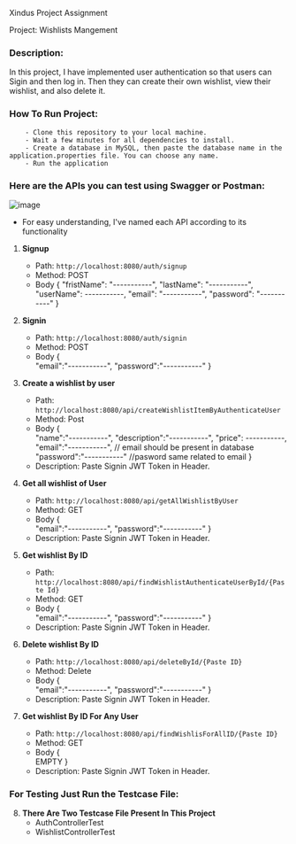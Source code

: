 Xindus Project Assignment

Project: Wishlists Mangement

### Description:
   In this project, I have implemented user authentication so that users can Sigin and then log in. Then they can create their own wishlist, view their wishlist, and also delete it.


### How To Run Project:
        - Clone this repository to your local machine.
        - Wait a few minutes for all dependencies to install.
        - Create a database in MySQL, then paste the database name in the application.properties file. You can choose any name.
        - Run the application

### Here are the APIs you can test using Swagger or Postman:
![image](https://github.com/ayushraj12009/xindusbackendassignment/assets/51042913/db959f4c-ae9b-40b8-a2cb-9b431273b679)

- For easy understanding, I've named each API according to its functionality

1. **Signup**
   - Path: `http://localhost:8080/auth/signup`
   - Method: POST
   - Body {
    "fristName": "-----------",
    "lastName": "-----------",
    "userName": -----------,
    "email": "-----------", 
    "password": "-----------" 
}


2. **Signin**
   - Path: `http://localhost:8080/auth/signin`
   - Method: POST
   - Body {            
            "email":"-----------",
            "password":"-----------"
          }

3. **Create a wishlist by user**
   - Path: `http://localhost:8080/api/createWishlistItemByAuthenticateUser`
   - Method: Post
   - Body {            
            "name":"-----------",
            "description":"-----------",
            "price": -----------,
            "email":"-----------", // email should be present in database
            "password":"-----------" //pasword same related to email
          }
   - Description: Paste Signin JWT Token in Header.

4. **Get all wishlist of User**
   - Path: `http://localhost:8080/api/getAllWishlistByUser`
   - Method: GET
   - Body {            
            "email":"-----------",
            "password":"-----------"
          }
   - Description: Paste Signin JWT Token in Header.


5. **Get wishlist By ID**
   - Path: `http://localhost:8080/api/findWishlistAuthenticateUserById/{Paste Id}`
   - Method: GET
   - Body {            
            "email":"-----------",
            "password":"-----------"
          }
   - Description: Paste Signin JWT Token in Header.

6. **Delete wishlist By ID**
   - Path: `http://localhost:8080/api/deleteById/{Paste ID}`
   - Method: Delete
   - Body {            
            "email":"-----------",
            "password":"-----------"
          }
   - Description: Paste Signin JWT Token in Header.


7. **Get wishlist By ID For Any User**
   - Path: `http://localhost:8080/api/findWishlisForAllID/{Paste ID}`
   - Method: GET
   - Body {            
            EMPTY
          }
   - Description: Paste Signin JWT Token in Header.
     
### For Testing Just Run the Testcase File:
8. **There Are Two Testcase File Present In This Project**
   - AuthControllerTest
   - WishlistControllerTest 

